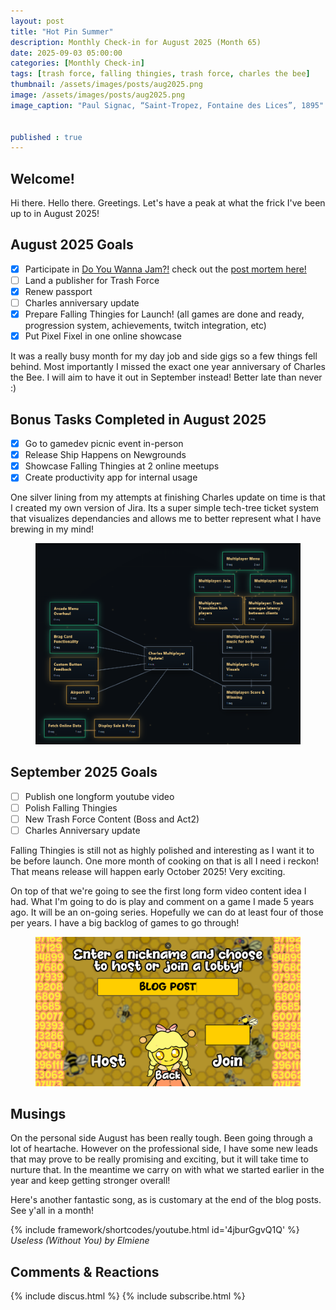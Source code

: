 ```yaml
---
layout: post
title: "Hot Pin Summer"
description: Monthly Check-in for August 2025 (Month 65)
date: 2025-09-03 05:00:00
categories: [Monthly Check-in]
tags: [trash force, falling thingies, trash force, charles the bee]
thumbnail: /assets/images/posts/aug2025.png
image: /assets/images/posts/aug2025.png
image_caption: "Paul Signac, “Saint-Tropez, Fontaine des Lices”, 1895"


published : true
---
```


## Welcome!
Hi there. Hello there. Greetings. Let's have a peak at what the frick I've been up to in August 2025!


## August 2025 Goals 
  - [x] Participate in [Do You Wanna Jam?!](https://itch.io/jam/do-you-wanna-jam-2025) check out the [post mortem here!](/blog/2025-08-25-Ship-Happens-Post-Mortem/)
  - [ ] Land a publisher for Trash Force
  - [x] Renew passport
  - [ ] Charles anniversary update
  - [x] Prepare Falling Thingies for Launch! (all games are done and ready, progression system, achievements, twitch integration, etc)
  - [x] Put Pixel Fixel in one online showcase

It was a really busy month for my day job and side gigs so a few things fell behind. Most importantly I missed the exact one year anniversary of Charles the Bee. I will aim to have it out in September instead! Better late than never :)

## Bonus Tasks Completed in August 2025
  - [x] Go to gamedev picnic event in-person
  - [x] Release Ship Happens on Newgrounds
  - [x] Showcase Falling Thingies at 2 online meetups
  - [x] Create productivity app for internal usage

One silver lining from my attempts at finishing Charles update on time is that I created my own version of Jira. Its a super simple tech-tree ticket system that visualizes dependancies and allows me to better represent what I have brewing in my mind!


<figure style="text-align: center;">
<img src="/assets/images/posts/productivitytree.PNG" alt="Calvin at Falling Thingies Booth">
</figure>   


## September 2025 Goals 
  - [ ] Publish one longform youtube video 
  - [ ] Polish Falling Thingies 
  - [ ] New Trash Force Content (Boss and Act2)
  - [ ] Charles Anniversary update

Falling Thingies is still not as highly polished and interesting as I want it to be before launch. One more month of cooking on that is all I need i reckon! That means release will happen early October 2025! Very exciting. 

On top of that we're going to see the first long form video content idea I had. What I'm going to do is play and comment on a game I made 5 years ago. It will be an on-going series. Hopefully we can do at least four of those per years. I have a big backlog of games to go through!

<figure style="text-align: center;">
<img src="/assets/images/posts/charlesmulti.png" alt="Infernus Falling Thingies Level">
</figure>   



## Musings
On the personal side August has been really tough. Been going through a lot of heartache. However on the professional side, I have some new leads that may prove to be really promising and exciting, but it will take time to nurture that. In the meantime we carry on with what we started earlier in the year and keep getting stronger overall!

Here's another fantastic song, as is customary at the end of the blog posts. See y'all in a month!

{% include framework/shortcodes/youtube.html id='4jburGgvQ1Q' %}
_Useless (Without You) by Elmiene_

## Comments & Reactions

{% include discus.html %}
{% include subscribe.html %}